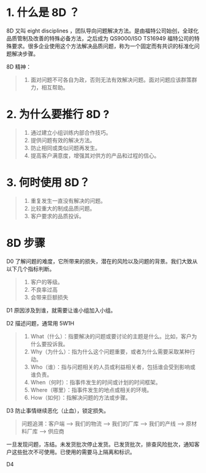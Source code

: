 # 1. 什么是 8D ？

8D 又叫 eight disciplines ，团队导向问题解决方法。是由福特公司始创，全球化品质管制及改善的特殊必备方法，之后成为 QS9000/ISO TS16949 福特公司的特殊要求。很多企业使用这个方法解决品质问题，称为一个固定而有共识的标准化问题解决步骤。

8D 精神：
> 1. 面对问题不可各自为政，否则无法有效解决问题。面对问题应该群策群力，相互帮助。

# 2. 为什么要推行 8D ?
> 1. 通过建立小组训练内部合作技巧。
> 2. 提供问题有效的解决方法。
> 3. 防止相同或类似问题再发生。
> 4. 提高客户满意度，增强其对供方的产品和过程的信心。

# 3. 何时使用 8D？
> 1. 重复发生一直没有解决的问题。
> 2. 比较重大的制成品质问题。
> 3. 客户要求的品质投诉。

# 8D 步骤
D0 了解问题的难度，它所带来的损失，潜在的风险以及问题的背景。我们大致从以下几个指标判断。
> 1. 客户的等级。
> 2. 不良率过高
> 3. 会带来巨额损失

D1 原因涉及到谁，就需要让谁小组加入小组。

D2 描述问题，通常用 5W1H
> 1. What（什么）：指要解决的问题或要讨论的主题是什么。比如，客户为什么要投诉我。
> 2. Why（为什么）：指为什么这个问题重要，或者为什么需要采取某种行动。
> 3. Who（谁）：指与问题相关的人员或利益相关者，包括谁会受到影响或谁负责。
> 4. When（何时）：指事件发生的时间或计划的时间框架。
> 5. Where（哪里）：指事件发生的地点或相关的环境。
> 6. How（如何）：指解决问题的方法或步骤。

D3 防止事情继续恶化（止血），锁定损失。
> 问题追溯：客户端 --> 我们的物流 --> 我们的厂库 --> 我们的产线 --> 原材料厂库 --> 供应商

一旦发现问题，冻结。未发货批次停止发货。已发货批次，排查风险批次，通知客户这些批次不可使用。已使用的需要马上隔离和标识。

D4 